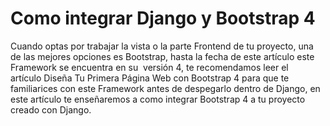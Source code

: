 # Como integrar Django y Bootstrap 4
Cuando optas por trabajar la vista o la parte Frontend de tu proyecto, una de las mejores opciones es Bootstrap, hasta la fecha de este artículo este Framework se encuentra en su  versión 4, te recomendamos leer el artículo Diseña Tu Primera Página Web con Bootstrap 4 para que te familiarices con este Framework antes de despegarlo dentro de Django, en este artículo te enseñaremos a como integrar Bootstrap 4 a tu proyecto creado con Django.
